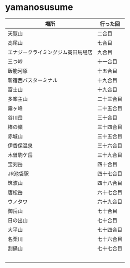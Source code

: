 # yamanosusume

|場所|行った回|
|---|---|
|天覧山|二合目|
|高尾山|七合目|
|エナジークライミングジム高田馬場店|九合目|
|三つ峠|十一合目|
|飯能河原|十五合目|
|新宿西バスターミナル|十九合目|
|富士山|十九合目|
|多峯主山|二十三合目|
|霧ヶ峰|二十五合目|
|谷川岳|三十合目|
|棒の嶺|三十四合目|
|赤城山|三十五合目|
|伊香保温泉|三十六合目|
|木曽駒ケ岳|三十九合目|
|宝剣岳|四十合目|
|JR池袋駅|四十七合目|
|筑波山|四十八合目|
|唐松岳|六十七合目|
|ウノタワ|六十九合目|
|御岳山|七十合目|
|日の出山|七十合目|
|大平山|七十四合目|
|名栗川|七十六合目|
|割鍋山|七十七合目|
|||
|||
|||
|||
|||
